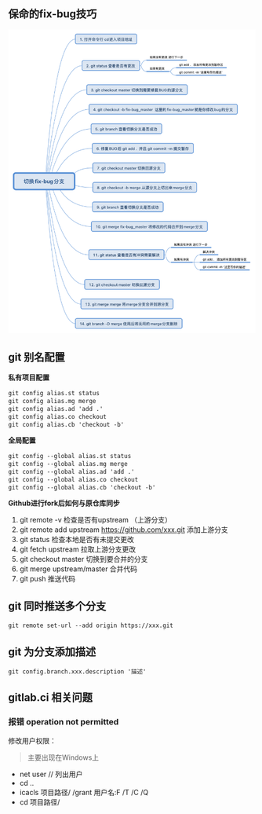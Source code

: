 ## 保命的fix-bug技巧

![](./切换fix-bug分支.png)


## git 别名配置

**私有项目配置**
```
git config alias.st status
git config alias.mg merge
git config alias.ad 'add .'
git config alias.co checkout
git config alias.cb 'checkout -b'
```

**全局配置**
```
git config --global alias.st status
git config --global alias.mg merge
git config --global alias.ad 'add .'
git config --global alias.co checkout
git config --global alias.cb 'checkout -b'
```

**Github进行fork后如何与原仓库同步**

1. git remote -v 检查是否有upstream （上游分支）
2. git remote add upstream https://github.com/xxx.git 添加上游分支
3. git status 检查本地是否有未提交更改
4. git fetch upstream 拉取上游分支更改
5. git checkout master 切换到要合并的分支
6. git merge upstream/master 合并代码
7. git push 推送代码

## git 同时推送多个分支

```
git remote set-url --add origin https://xxx.git
```

## git 为分支添加描述
```
git config.branch.xxx.description '描述'
```

## gitlab.ci 相关问题
### 报错 operation not permitted

修改用户权限：
> 主要出现在Windows上
- net user // 列出用户
- cd ..
- icacls 项目路径/ /grant 用户名:F /T /C /Q
- cd 项目路径/